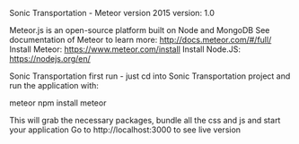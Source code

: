 Sonic Transportation - Meteor version 2015
version: 1.0

Meteor.js is an open-source platform built on Node and MongoDB
See documentation of Meteor to learn more: http://docs.meteor.com/#/full/
Install Meteor: https://www.meteor.com/install
Install Node.JS: https://nodejs.org/en/

Sonic Transportation first run - just cd into Sonic Transportation project and run the application with:

meteor npm install
meteor

This will grab the necessary packages, bundle all the css and js and start your application
Go to http://localhost:3000 to see live version
